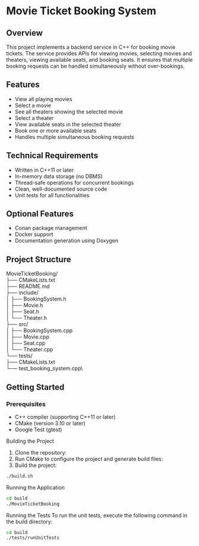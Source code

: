# Movie Ticket Booking System

## Overview

This project implements a backend service in C++ for booking movie tickets. The service provides APIs for viewing movies, selecting movies and theaters, viewing available seats, and booking seats. It ensures that multiple booking requests can be handled simultaneously without over-bookings.

## Features

- View all playing movies
- Select a movie
- See all theaters showing the selected movie
- Select a theater
- View available seats in the selected theater
- Book one or more available seats
- Handles multiple simultaneous booking requests

## Technical Requirements

- Written in C++11 or later
- In-memory data storage (no DBMS)
- Thread-safe operations for concurrent bookings
- Clean, well-documented source code
- Unit tests for all functionalities

## Optional Features

- Conan package management
- Docker support
- Documentation generation using Doxygen

## Project Structure

MovieTicketBooking/\
├── CMakeLists.txt\
├── README.md\
├── include/\
│   ├── BookingSystem.h\
│   ├── Movie.h\
│   ├── Seat.h\
│   └── Theater.h\
├── src/\
│   ├── BookingSystem.cpp\
│   ├── Movie.cpp\
│   ├── Seat.cpp\
│   └── Theater.cpp\
└── tests/\
    ├── CMakeLists.txt\
    └── test_booking_system.cpp\



## Getting Started

### Prerequisites

- C++ compiler (supporting C++11 or later)
- CMake (version 3.10 or later)
- Google Test (gtest)

Building the Project
1. Clone the repository:
2. Run CMake to configure the project and generate build files:
3. Build the project:
```bash
./build.sh
```

Running the Application
```bash
cd build
./MovieTicketBooking
```


Running the Tests
To run the unit tests, execute the following command in the build directory:

```bash
cd build
./tests/runUnitTests
```

